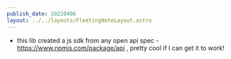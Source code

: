```yaml
---
publish_date: 20220406    
layout: ../../layouts/FleetingNoteLayout.astro
---
```

- this lib created a js sdk from any open api spec - https://www.npmjs.com/package/api , pretty cool if I can get it to work!